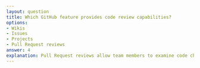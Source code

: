 ```yaml
---
layout: question
title: Which GitHub feature provides code review capabilities?
options:
- Wikis
- Issues
- Projects
- Pull Request reviews
answer: 4
explanation: Pull Request reviews allow team members to examine code changes, leave comments, suggest improvements, and approve or request changes before the code is merged.
---
```

